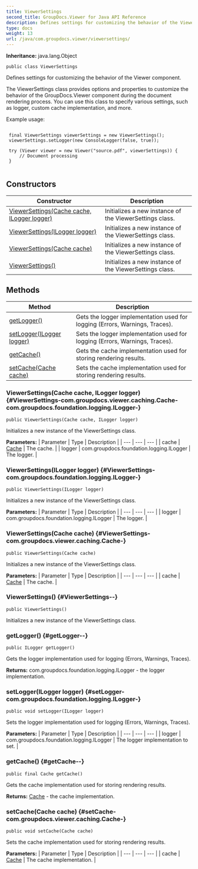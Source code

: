 ```yaml
---
title: ViewerSettings
second_title: GroupDocs.Viewer for Java API Reference
description: Defines settings for customizing the behavior of the Viewer component.
type: docs
weight: 13
url: /java/com.groupdocs.viewer/viewersettings/
---
```

**Inheritance:**
java.lang.Object
```
public class ViewerSettings
```

Defines settings for customizing the behavior of the Viewer component.

The ViewerSettings class provides options and properties to customize the behavior of the GroupDocs.Viewer component during the document rendering process. You can use this class to specify various settings, such as logger, custom cache implementation, and more.

Example usage:

```

 final ViewerSettings viewerSettings = new ViewerSettings();
 viewerSettings.setLogger(new ConsoleLogger(false, true));

 try (Viewer viewer = new Viewer("source.pdf", viewerSettings)) {
     // Document processing
 }
 
```
## Constructors

| Constructor | Description |
| --- | --- |
| [ViewerSettings(Cache cache, ILogger logger)](#ViewerSettings-com.groupdocs.viewer.caching.Cache-com.groupdocs.foundation.logging.ILogger-) | Initializes a new instance of the  ViewerSettings  class. |
| [ViewerSettings(ILogger logger)](#ViewerSettings-com.groupdocs.foundation.logging.ILogger-) | Initializes a new instance of the  ViewerSettings  class. |
| [ViewerSettings(Cache cache)](#ViewerSettings-com.groupdocs.viewer.caching.Cache-) | Initializes a new instance of the  ViewerSettings  class. |
| [ViewerSettings()](#ViewerSettings--) | Initializes a new instance of the  ViewerSettings  class. |
## Methods

| Method | Description |
| --- | --- |
| [getLogger()](#getLogger--) | Gets the logger implementation used for logging (Errors, Warnings, Traces). |
| [setLogger(ILogger logger)](#setLogger-com.groupdocs.foundation.logging.ILogger-) | Sets the logger implementation used for logging (Errors, Warnings, Traces). |
| [getCache()](#getCache--) | Gets the cache implementation used for storing rendering results. |
| [setCache(Cache cache)](#setCache-com.groupdocs.viewer.caching.Cache-) | Sets the cache implementation used for storing rendering results. |
### ViewerSettings(Cache cache, ILogger logger) {#ViewerSettings-com.groupdocs.viewer.caching.Cache-com.groupdocs.foundation.logging.ILogger-}
```
public ViewerSettings(Cache cache, ILogger logger)
```


Initializes a new instance of the  ViewerSettings  class.

**Parameters:**
| Parameter | Type | Description |
| --- | --- | --- |
| cache | [Cache](../../com.groupdocs.viewer.caching/cache) | The cache. |
| logger | com.groupdocs.foundation.logging.ILogger | The logger. |

### ViewerSettings(ILogger logger) {#ViewerSettings-com.groupdocs.foundation.logging.ILogger-}
```
public ViewerSettings(ILogger logger)
```


Initializes a new instance of the  ViewerSettings  class.

**Parameters:**
| Parameter | Type | Description |
| --- | --- | --- |
| logger | com.groupdocs.foundation.logging.ILogger | The logger. |

### ViewerSettings(Cache cache) {#ViewerSettings-com.groupdocs.viewer.caching.Cache-}
```
public ViewerSettings(Cache cache)
```


Initializes a new instance of the  ViewerSettings  class.

**Parameters:**
| Parameter | Type | Description |
| --- | --- | --- |
| cache | [Cache](../../com.groupdocs.viewer.caching/cache) | The cache. |

### ViewerSettings() {#ViewerSettings--}
```
public ViewerSettings()
```


Initializes a new instance of the  ViewerSettings  class.

### getLogger() {#getLogger--}
```
public ILogger getLogger()
```


Gets the logger implementation used for logging (Errors, Warnings, Traces).

**Returns:**
com.groupdocs.foundation.logging.ILogger - the logger implementation.
### setLogger(ILogger logger) {#setLogger-com.groupdocs.foundation.logging.ILogger-}
```
public void setLogger(ILogger logger)
```


Sets the logger implementation used for logging (Errors, Warnings, Traces).

**Parameters:**
| Parameter | Type | Description |
| --- | --- | --- |
| logger | com.groupdocs.foundation.logging.ILogger | The logger implementation to set. |

### getCache() {#getCache--}
```
public final Cache getCache()
```


Gets the cache implementation used for storing rendering results.

**Returns:**
[Cache](../../com.groupdocs.viewer.caching/cache) - the cache implementation.
### setCache(Cache cache) {#setCache-com.groupdocs.viewer.caching.Cache-}
```
public void setCache(Cache cache)
```


Sets the cache implementation used for storing rendering results.

**Parameters:**
| Parameter | Type | Description |
| --- | --- | --- |
| cache | [Cache](../../com.groupdocs.viewer.caching/cache) | The cache implementation. |


